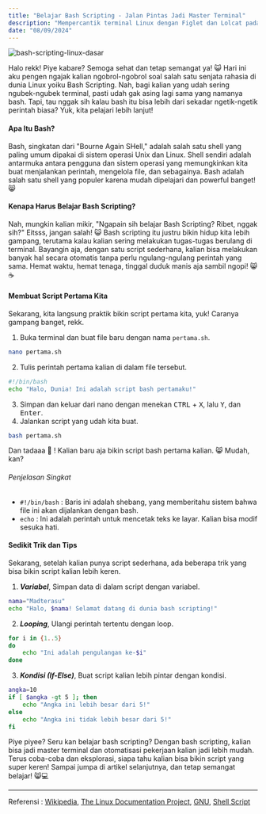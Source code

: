 ```yaml
---
title: "Belajar Bash Scripting - Jalan Pintas Jadi Master Terminal"
description: "Mempercantik terminal Linux dengan Figlet dan Lolcat pada i3 Debian 12"
date: "08/09/2024"
---
```

![bash-scripting-linux-dasar](/madterasi-bash-scripting.png)

Halo rekk! Piye kabare? Semoga sehat dan tetap semangat ya! 😺 Hari ini aku pengen ngajak kalian ngobrol-ngobrol soal salah satu senjata rahasia di dunia Linux yoiku Bash Scripting. Nah, bagi kalian yang udah sering ngubek-ngubek terminal, pasti udah gak asing lagi sama yang namanya bash. Tapi, tau nggak sih kalau bash itu bisa lebih dari sekadar ngetik-ngetik perintah biasa? Yuk, kita pelajari lebih lanjut!

#### Apa Itu Bash?

Bash, singkatan dari "Bourne Again SHell," adalah salah satu shell yang paling umum dipakai di sistem operasi Unix dan Linux. Shell sendiri adalah antarmuka antara pengguna dan sistem operasi yang memungkinkan kita buat menjalankan perintah, mengelola file, dan sebagainya. Bash adalah salah satu shell yang populer karena mudah dipelajari dan powerful banget! 😸

#### Kenapa Harus Belajar Bash Scripting?

Nah, mungkin kalian mikir, "Ngapain sih belajar Bash Scripting? Ribet, nggak sih?" Eitsss, jangan salah! 😺 Bash scripting itu justru bikin hidup kita lebih gampang, terutama kalau kalian sering melakukan tugas-tugas berulang di terminal. Bayangin aja, dengan satu script sederhana, kalian bisa melakukan banyak hal secara otomatis tanpa perlu ngulang-ngulang perintah yang sama. Hemat waktu, hemat tenaga, tinggal duduk manis aja sambil ngopi! 😸☕

#### Membuat Script Pertama Kita

Sekarang, kita langsung praktik bikin script pertama kita, yuk! Caranya gampang banget, rekk.

1. Buka terminal dan buat file baru dengan nama `pertama.sh`.
```bash
nano pertama.sh
```
2. Tulis perintah pertama kalian di dalam file tersebut.
```bash
#!/bin/bash
echo "Halo, Dunia! Ini adalah script bash pertamaku!"
```
3. Simpan dan keluar dari nano dengan menekan <kbd>CTRL</kbd> + <kbd>X</kbd>, lalu <kbd>Y</kbd>, dan <kbd>Enter</kbd>.
4. Jalankan script yang udah kita buat.
```bash
bash pertama.sh
```

Dan tadaaa 🎊 ! Kalian baru aja bikin script bash pertama kalian. 😸 Mudah, kan?

###### Penjelasan Singkat

- `#!/bin/bash` : Baris ini adalah shebang, yang memberitahu sistem bahwa file ini akan dijalankan dengan bash.
- `echo` : Ini adalah perintah untuk mencetak teks ke layar. Kalian bisa modif sesuka hati.

#### Sedikit Trik dan Tips

Sekarang, setelah kalian punya script sederhana, ada beberapa trik yang bisa bikin script kalian lebih keren.

1. _**Variabel**_, Simpan data di dalam script dengan variabel.
```bash
nama="Madterasu"
echo "Halo, $nama! Selamat datang di dunia bash scripting!"
```
2. _**Looping**_, Ulangi perintah tertentu dengan loop.
```bash
for i in {1..5}
do
    echo "Ini adalah pengulangan ke-$i"
done
```
3. _**Kondisi (If-Else)**_, Buat script kalian lebih pintar dengan kondisi.
```bash
angka=10
if [ $angka -gt 5 ]; then
    echo "Angka ini lebih besar dari 5!"
else
    echo "Angka ini tidak lebih besar dari 5!"
fi
```
Piye piyee? Seru kan belajar bash scripting? Dengan bash scripting, kalian bisa jadi master terminal dan otomatisasi pekerjaan kalian jadi lebih mudah. Terus coba-coba dan eksplorasi, siapa tahu kalian bisa bikin script yang super keren! Sampai jumpa di artikel selanjutnya, dan tetap semangat belajar! 😸💻

---
Referensi :
[Wikipedia](https://en.wikipedia.org/wiki/Bash_(Unix_shell)), [The Linux Documentation Project](https://tldp.org/LDP/Bash-Beginners-Guide/html/index.html), [GNU](https://www.gnu.org/software/bash/manual/bash.html), [Shell Script](https://www.shellscript.sh/)
